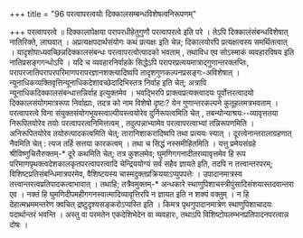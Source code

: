 +++
title = "96 परत्वापरत्वयोः दिक्कालसम्बन्धविशेषत्वनिरूपणम्"

+++
परत्वापरत्वे ॥ दिक्कालापेक्षया परापरधीहेतुगुणौ परत्वापरत्वे इति परे । तेऽपि दिक्कालंसंबन्धविशेषात् नातिरिक्ते, लाघवात् । अप्रत्यक्षपदार्थसंयोगः कथं प्रत्यक्षः इति चेन्न; दिकालयोरपि प्रत्यक्षत्वस्य समर्थितत्वात् । यादृशोपाध्यवच्छिन्नदिक्कालसंबन्धः परत्वापरत्वोत्पादको भवताम् , तथाविध एव सोऽस्माकं व्यवहारविषय इति नातिप्रसङ्गगन्धोऽपि । यदि च व्यवहारनिर्वाहके सिद्धेऽपि परापरप्रत्ययमात्राद्गुणान्तरक्लप्तिः, परापरजातिपरापरपरिमाणपरापरज्ञानशक्त्यादिष्वपि तादृशगुणकल्पनप्रसङ्गः-अविशेषात् । न्यूनाधिकव्यक्तिवृत्तिन्यूनाधिकदेशावच्छेदादिभिस्तत्र निर्वाह इति चेत्; अत्रापि न्यूनाधिकदिक्कालसंबन्धात्तन्निर्वाह इत्युक्तमेव । भवद्भिरपि प्राक्त्वप्रत्यक्त्वादयः पूर्वोत्तरत्वादयो दिक्कालसंयोगमात्ररूपा निर्वाह्याः, तदत्र को नाम विशेषो दृष्टः? येन गुणान्तरकल्पने कुतूहलमत्रभवताम् । परत्वापरत्वे विना संयुक्तसंयोगभूयस्त्वाल्पीयस्त्वयोरेव दुर्निरूपत्वमिति चेत् , तबन्योन्याश्रयः--व्यावृत्ततया निरूपितयोरेव तयोः परत्वापरत्वनिमित्तत्वम् , तदुत्पन्नाभ्यामेव परत्वापरत्वाभ्यां तन्निरूपणमिति । अनिरूपितयोरेव तयोरुत्पादकत्वमिति चेत्; तारानिशाकरादिष्वपि तथा प्रत्ययः स्यात् । दूरत्वेनान्तरालाग्रहणात् नैवमिति चेत् : त्यज तर्हि सत्तया कारकत्वम् । तथा च सिद्धं नस्समीहितमिति । यत्तु प्रमेयसंग्रहे श्रीविष्णुचित्तैरुक्तम्-\* दूरे कथमिति चेत्; तत्र कुशलमेव; घुमणिगगनादीतरव्यावृत्तमेव हि रूप परिमाणपृथक्त्वदेशकालकृतपरत्वापरत्वादि चेन्द्रिययोग्यं सर्वं सहैव ज्ञायते इति, तदपि न तत्त्वान्तरपरम्; विशिष्टप्रतिसंबन्धिमात्रपरमेव, वैशिष्टयस्य चास्मदुक्तप्रक्रिययाऽप्युपपत्तेः । उपादानमात्रस्य तत्त्वान्तरत्वप्रतिपादकत्वाभावात् । तथाहि; तत्रैवमुक्तम्-\* अन्धकारे स्थाणुपिशाचस्त्रीपुंसादिसंशयास्तदवान्तरा एव । नक्तं हि घुमणिदीपमहीगगनस्वात्मादिव्यावृत्तिरपि न ज्ञायत इति न शक्यं वक्तुम् । न हि देहात्मभ्रममन्तरेण क्वचित् द्रष्टुदृश्यसङ्करोऽप्यस्ति इति । किमत्र पृथगुपादानमात्रेण स्थाणुपिशाचादयः पदार्थान्तरं भवन्ति । अस्तु वा परमतेन एकदेशिभेदेन वा व्यवहारः, तथाऽपि विशिष्टोपलम्भनप्रतिपादनपरत्वान्न दोषः ।